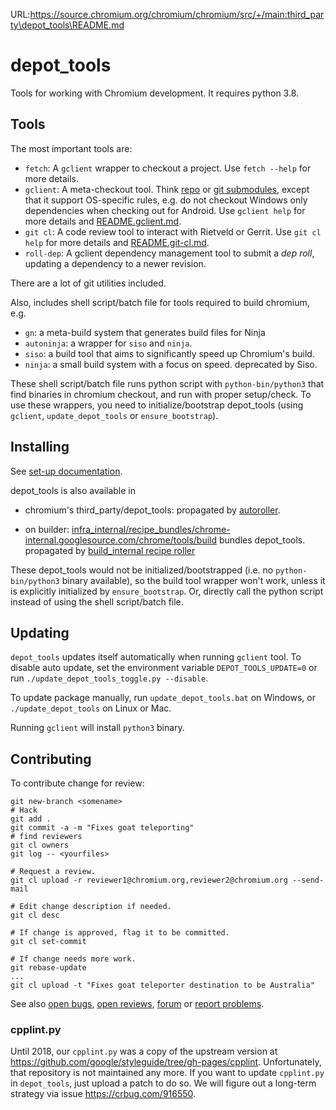 URL:https://source.chromium.org/chromium/chromium/src/+/main:third_party\depot_tools\README.md
# depot_tools

Tools for working with Chromium development. It requires python 3.8.


## Tools

The most important tools are:

- `fetch`: A `gclient` wrapper to checkout a project. Use `fetch --help` for
  more details.
- `gclient`: A meta-checkout tool. Think
  [repo](https://source.android.com/source/using-repo.html) or [git
  submodules](https://git-scm.com/docs/git-submodule), except that it support
  OS-specific rules, e.g. do not checkout Windows only dependencies when
  checking out for Android. Use `gclient help` for more details and
  [README.gclient.md](README.gclient.md).
- `git cl`: A code review tool to interact with Rietveld or Gerrit. Use `git cl
  help` for more details and [README.git-cl.md](README.git-cl.md).
- `roll-dep`: A gclient dependency management tool to submit a _dep roll_,
  updating a dependency to a newer revision.

There are a lot of git utilities included.

Also, includes shell script/batch file for tools required to build chromium,
e.g.

- `gn`: a meta-build system that generates build files for Ninja
- `autoninja`: a wrapper for `siso` and `ninja`.
- `siso`: a build tool that aims to significantly speed up Chromium's build.
- `ninja`: a small build system with a focus on speed.  deprecated by Siso.

These shell script/batch file runs python script with `python-bin/python3`
that find binaries in chromium checkout, and run with proper setup/check.
To use these wrappers, you need to initialize/bootstrap depot_tools (using
`gclient`, `update_depot_tools` or `ensure_bootstrap`).

## Installing

See [set-up documentation](https://commondatastorage.googleapis.com/chrome-infra-docs/flat/depot_tools/docs/html/depot_tools_tutorial.html#_setting_up).

depot_tools is also available in

- chromium's third_party/depot_tools:
  propagated by [autoroller](https://autoroll.skia.org/r/depot-tools-chromium-autoroll).

- on builder:
  [infra_internal/recipe_bundles/chrome-internal.googlesource.com/chrome/tools/build](https://chrome-infra-packages.appspot.com/p/infra_internal/recipe_bundles/chrome-internal.googlesource.com/chrome/tools/build) bundles depot_tools.
  propagated by [build_internal recipe roller](https://ci.chromium.org/ui/p/infra-internal/builders/cron/build_internal%20recipe%20roller)

These depot_tools would not be initialized/bootstrapped (i.e. no
`python-bin/python3` binary available), so the build tool wrapper won't work,
unless it is explicitly initialized by `ensure_bootstrap`.
Or, directly call the python script instead of using the shell script/batch
file.


## Updating

`depot_tools` updates itself automatically when running `gclient` tool. To
disable auto update, set the environment variable `DEPOT_TOOLS_UPDATE=0` or
run `./update_depot_tools_toggle.py --disable`.

To update package manually, run `update_depot_tools.bat` on Windows,
or `./update_depot_tools` on Linux or Mac.

Running `gclient` will install `python3` binary.


## Contributing

To contribute change for review:

    git new-branch <somename>
    # Hack
    git add .
    git commit -a -m "Fixes goat teleporting"
    # find reviewers
    git cl owners
    git log -- <yourfiles>

    # Request a review.
    git cl upload -r reviewer1@chromium.org,reviewer2@chromium.org --send-mail

    # Edit change description if needed.
    git cl desc

    # If change is approved, flag it to be committed.
    git cl set-commit

    # If change needs more work.
    git rebase-update
    ...
    git cl upload -t "Fixes goat teleporter destination to be Australia"

See also [open bugs](https://issues.chromium.org/issues?q=status:open%20componentid:1456102),
[open reviews](https://chromium-review.googlesource.com/q/status:open+project:chromium%252Ftools%252Fdepot_tools),
[forum](https://groups.google.com/a/chromium.org/forum/#!forum/infra-dev) or
[report problems](https://issues.chromium.org/issues/new?component=1456102).

### cpplint.py

Until 2018, our `cpplint.py` was a copy of the upstream version at
https://github.com/google/styleguide/tree/gh-pages/cpplint. Unfortunately, that
repository is not maintained any more.
If you want to update `cpplint.py` in `depot_tools`, just upload a patch to do
so. We will figure out a long-term strategy via issue https://crbug.com/916550.

